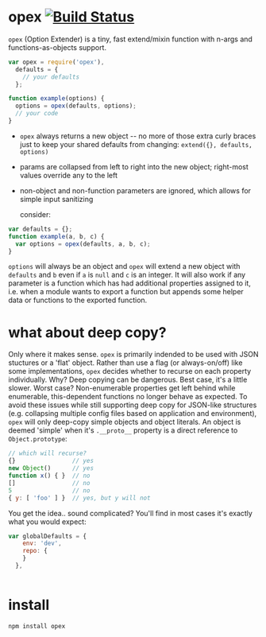 opex [![Build Status](https://travis-ci.org/spicydonuts/opex.png?branch=master)](http://travis-ci.org/spicydonuts/opex)
====

`opex` (Option Extender) is a tiny, fast extend/mixin function with n-args and functions-as-objects support.

```javascript
var opex = require('opex'),
  defaults = {
    // your defaults
  };

function example(options) {
  options = opex(defaults, options);
  // your code
}
```

* `opex` always returns a new object -- no more of those extra curly braces just to keep your shared defaults from changing: ```extend({}, defaults, options)```
* params are collapsed from left to right into the new object; right-most values override any to the left
* non-object and non-function parameters are ignored, which allows for simple input sanitizing

  consider:
```javascript
var defaults = {};
function example(a, b, c) {
  var options = opex(defaults, a, b, c);
}
```
  `options` will always be an object and `opex` will extend a new object with `defaults` and `b` even if `a` is `null` and `c` is an integer.  It will also work if any parameter is a function which has had additional properties assigned to it, i.e. when a module wants to export a function but appends some helper data or functions to the exported function.

# what about deep copy?
  Only where it makes sense.  `opex` is primarily indended to be used with JSON stuctures or a 'flat' object.  Rather than use a flag (or always-on/off) like some implementations, `opex` decides whether to recurse on each property individually.
  Why?  Deep copying can be dangerous.  Best case, it's a little slower.  Worst case?  Non-enumerable properties get left behind while enumerable, this-dependent functions no longer behave as expected.  To avoid these issues while still supporting deep copy for JSON-like structures (e.g. collapsing multiple config files based on application and environment), `opex` will only deep-copy simple objects and object literals.  An object is deemed 'simple' when it's `.__proto__` property is a direct reference to ```Object.prototype```:
```javascript
// which will recurse?
{}                // yes
new Object()      // yes
function x() { }  // no
[]                // no
5                 // no
{ y: [ 'foo' ] }  // yes, but y will not
```
  You get the idea.. sound complicated?  You'll find in most cases it's exactly what you would expect:
```javascript
var globalDefaults = {
    env: 'dev',
    repo: {
    }
  },
  
```
  
# install

```
npm install opex
```
